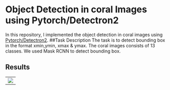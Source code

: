 # Object Detection in coral Images using Pytorch/Detectron2
In this repository,  I implemented the object detection in coral images using [Pytorch/Detectron2](https://github.com/facebookresearch/detectron2).
##Task Description
The task is to detect bounding box in the format xmin,ymin, xmax & ymax. The coral images consists of 13 classes.
We used Mask RCNN to detect bounding box.
## Results

<table>
    <tr>
    <td>
     <img src="https://github.com/Nisnab/coralchallenge/blob/main/download.png?raw=true" />
    </td>
      </tr>
  
  </table>
